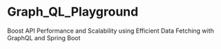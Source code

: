 # Graph_QL_Playground
Boost API Performance and Scalability using Efficient Data Fetching with GraphQL and Spring Boot
